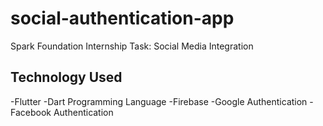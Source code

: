 # social-authentication-app

Spark Foundation Internship Task: Social Media Integration

## Technology Used

-Flutter
-Dart Programming Language
-Firebase
-Google Authentication
-Facebook Authentication
